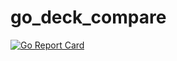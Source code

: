 # go_deck_compare
[![Go Report Card](https://goreportcard.com/badge/github.com/aishearer/go_deck_compare)](https://goreportcard.com/report/github.com/aishearer/go_deck_compare)
